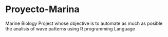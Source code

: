 # Proyecto-Marina
Marine Biology Project whose objective is to automate as much as posible  the analisis of wave patterns using R programming Language
